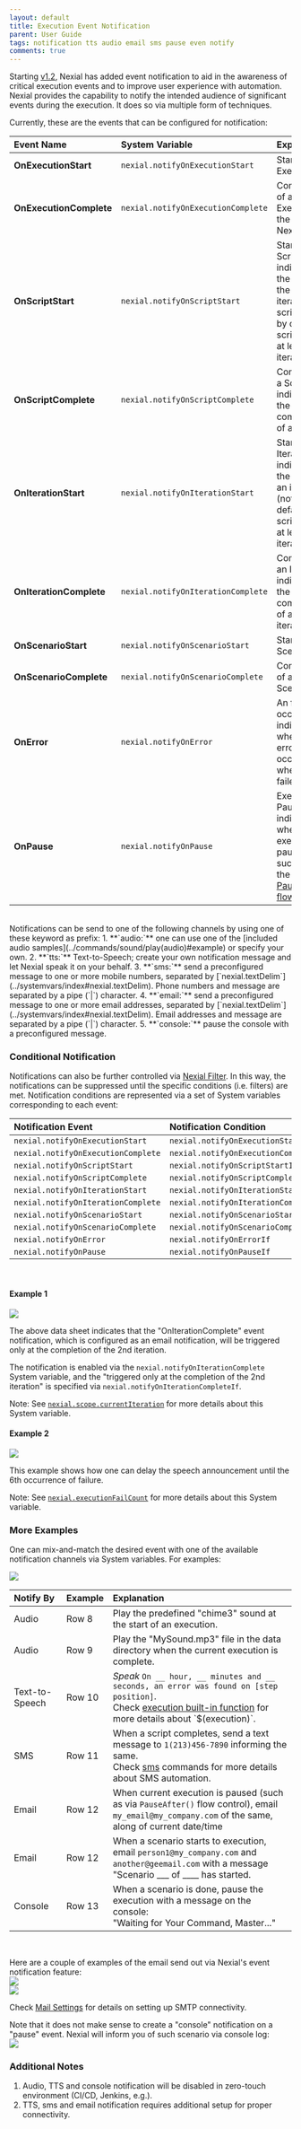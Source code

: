 ```yaml
---
layout: default
title: Execution Event Notification
parent: User Guide
tags: notification tts audio email sms pause even notify
comments: true
---
```



Starting [v1.2](../release/nexial-core-v1.2.changelog), Nexial has added event notification to aid in the awareness of
critical execution events and to improve user experience with automation. Nexial provides the capability to notify
the intended audience of significant events during the execution. It does so via multiple form of techniques.

Currently, these are the events that can be configured for notification:

  | Event Name              | System Variable                    | Explanation                                         |
  |:------------------------|:-----------------------------------|:----------------------------------------------------|
  | **OnExecutionStart**    | `nexial.notifyOnExecutionStart`    | Start of an Execution                               |
  | **OnExecutionComplete** | `nexial.notifyOnExecutionComplete` | Completion of an Execution; the end of a Nexial run.|
  | **OnScriptStart**       | `nexial.notifyOnScriptStart`       | Start of a Script; indicates the start of the first iteration of a script (note: by default all scripts have at least one iteration). |    
  | **OnScriptComplete**    | `nexial.notifyOnScriptComplete`    | Complete of a Script; indicates the completion of a script. |
  | **OnIterationStart**    | `nexial.notifyOnIterationStart`    | Start of an Iteration; indicates the start of an iteration (note: by default all scripts have at least one iteration). |    
  | **OnIterationComplete** | `nexial.notifyOnIterationComplete` | Complete of an Iteration; indicates the completion of an iteration. |
  | **OnScenarioStart**     | `nexial.notifyOnScenarioStart`     | Start of a Scenario.                                |
  | **OnScenarioComplete**  | `nexial.notifyOnScenarioComplete`  | Completion of a Scenario.                           |
  | **OnError**             | `nexial.notifyOnError`             | An failure occurred; indicates when an error occurred or when a step failed. |
  | **OnPause**             | `nexial.notifyOnPause`             | Execution is Paused; indicates when an execution is paused, such as via the [PauseBefore flow control](../flowcontrols/index#pausebefore()-/-pauseafter()). |

<br/>
Notifications can be send to one of the following channels by using one of these keyword as prefix:
1. **`audio:`** one can use one of the [included audio samples](../commands/sound/play(audio)#example) or specify your 
   own.
2. **`tts:`** Text-to-Speech; create your own notification message and let Nexial speak it on your behalf.
3. **`sms:`** send a preconfigured message to one or more mobile numbers, separated by 
   [`nexial.textDelim`](../systemvars/index#nexial.textDelim). Phone numbers and message are separated by a pipe 
   (`|`) character.
4. **`email:`** send a preconfigured message to one or more email addresses, separated by 
   [`nexial.textDelim`](../systemvars/index#nexial.textDelim). Email addresses and message are separated by a pipe 
   (`|`) character.
5. **`console:`** pause the console with a preconfigured message.

### Conditional Notification
Notifications can also be further controlled via [Nexial Filter](../flowcontrols/filter.md). In this way, the 
notifications can be suppressed until the specific conditions (i.e. filters) are met. Notification conditions are 
represented via a set of System variables corresponding to each event:

  | Notification Event                 | Notification Condition               |
  |:-----------------------------------|:-------------------------------------|
  | `nexial.notifyOnExecutionStart`    | `nexial.notifyOnExecutionStartIf`    |
  | `nexial.notifyOnExecutionComplete` | `nexial.notifyOnExecutionCompleteIf` |
  | `nexial.notifyOnScriptStart`       | `nexial.notifyOnScriptStartIf`       |    
  | `nexial.notifyOnScriptComplete`    | `nexial.notifyOnScriptCompleteIf`    |
  | `nexial.notifyOnIterationStart`    | `nexial.notifyOnIterationStartIf`    |    
  | `nexial.notifyOnIterationComplete` | `nexial.notifyOnIterationCompleteIf` |
  | `nexial.notifyOnScenarioStart`     | `nexial.notifyOnScenarioStartIf`     |
  | `nexial.notifyOnScenarioComplete`  | `nexial.notifyOnScenarioCompleteIf`  |
  | `nexial.notifyOnError`             | `nexial.notifyOnErrorIf`             |
  | `nexial.notifyOnPause`             | `nexial.notifyOnPauseIf`             |

<br/>

#### Example 1
![](image/ExecutionNotification_09.png)

The above data sheet indicates that the "OnIterationComplete" event notification, which is configured as an email 
notification, will be triggered only at the completion of the 2nd iteration. 

The notification is enabled via the `nexial.notifyOnIterationComplete` System variable, and the 
"triggered only at the completion of the 2nd iteration" is specified via `nexial.notifyOnIterationCompleteIf`.

Note: See [`nexial.scope.currentIteration`](../systemvars/index#nexial.scope.currentIteration) for more details about
this System variable.

#### Example 2
![](image/ExecutionNotification_10.png)

This example shows how one can delay the speech announcement until the 6th occurrence of failure.

Note: See [`nexial.executionFailCount`](../systemvars/index#nexial.executionFailCount) for more details about this
System variable.


### More Examples
One can mix-and-match the desired event with one of the available notification channels via System variables. For 
examples:

![](image/EventNotification_01.png)

  | Notify By      | Example | Explanation                                                                              |
  |:---------------|:--------|:-----------------------------------------------------------------------------------------|
  | Audio          | Row 8   | Play the predefined "chime3" sound at the start of an execution.                         |
  | Audio          | Row 9   | Play the "MySound.mp3" file in the data directory when the current execution is complete.|
  | Text-to-Speech | Row 10  | _Speak_ `On __ hour, __ minutes and __ seconds, an error was found on [step position]`.<br/>Check [execution built-in function](../functions/$(execution)) for more details about `$(execution)`.|
  | SMS            | Row 11  | When a script completes, send a text message to `1(213)456-7890` informing the same.<br/>Check [sms](../commands/sms/index) commands for more details about SMS automation. |
  | Email          | Row 12  | When current execution is paused (such as via `PauseAfter()` flow control), email <br/>`my_email@my_company.com` of the same, along of current date/time |
  | Email          | Row 12  | When a scenario starts to execution, email `person1@my_company.com` and <br/>`another@geemail.com` with a message "Scenario ___ of ____ has started. |
  | Console        | Row 13  | When a scenario is done, pause the execution with a message on the console: <br/>"Waiting for Your Command, Master..." |

<br/>

Here are a couple of examples of the email send out via Nexial's event notification feature:<br/>
 ![](image/ExecutionNotification_05.png)<br/>
 ![](image/ExecutionNotification_06.png)<br/>

Check [Mail Settings](../commands/mail/index#mail-settings) for details on setting up SMTP connectivity.

Note that it does not make sense to create a "console" notification on a "pause" event.  Nexial will inform you of 
such scenario via console log:<br/>
 ![](image/ExecutionNotification_08.png)


### Additional Notes
1. Audio, TTS and console notification will be disabled in zero-touch environment (CI/CD, Jenkins, e.g.).
2. TTS, sms and email notification requires additional setup for proper connectivity. 

